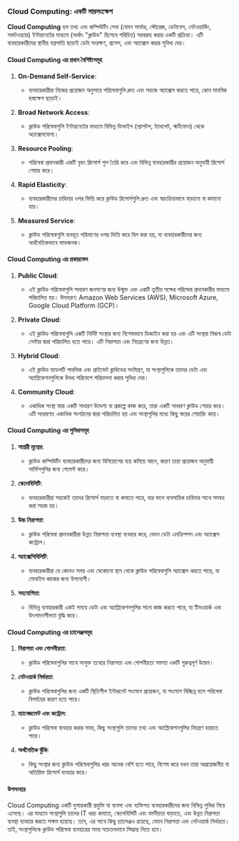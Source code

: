 ### **Cloud Computing: একটি সারসংক্ষেপ**

**Cloud Computing** হল তথ্য এবং কম্পিউটিং সেবা (যেমন সার্ভার, স্টোরেজ, ডেটাবেস, নেটওয়ার্কিং, সফটওয়্যার) ইন্টারনেটের মাধ্যমে (অর্থাৎ "ক্লাউড" হিসেবে পরিচিত) সরবরাহ করার একটি প্রক্রিয়া। এটি ব্যবহারকারীদের স্থানীয় যন্ত্রপাতি ছাড়াই ডেটা সংরক্ষণ, প্রসেস, এবং অ্যাক্সেস করার সুবিধা দেয়।

#### **Cloud Computing এর প্রধান বৈশিষ্ট্যসমূহ**

1. **On-Demand Self-Service**:
   - ব্যবহারকারীরা নিজের প্রয়োজন অনুসারে পরিষেবাগুলি দ্রুত এবং সহজে অ্যাক্সেস করতে পারে, কোন মানবিক হস্তক্ষেপ ছাড়াই।

2. **Broad Network Access**:
   - ক্লাউড পরিষেবাগুলি ইন্টারনেটের মাধ্যমে বিভিন্ন ডিভাইস (ল্যাপটপ, ট্যাবলেট, স্মার্টফোন) থেকে অ্যাক্সেসযোগ্য।

3. **Resource Pooling**:
   - পরিষেবা প্রদানকারী একটি বৃহৎ রিসোর্স পুল তৈরি করে এবং বিভিন্ন ব্যবহারকারীর প্রয়োজন অনুযায়ী রিসোর্স শেয়ার করে।

4. **Rapid Elasticity**:
   - ব্যবহারকারীদের চাহিদার ওপর ভিত্তি করে ক্লাউড রিসোর্সগুলি দ্রুত এবং স্বয়ংক্রিয়ভাবে বাড়ানো বা কমানো যায়।

5. **Measured Service**:
   - ক্লাউড পরিষেবাগুলি ব্যবহৃত পরিমাণের ওপর ভিত্তি করে বিল করা হয়, যা ব্যবহারকারীদের জন্য অর্থনৈতিকভাবে লাভজনক।

#### **Cloud Computing এর প্রকারভেদ**

1. **Public Cloud**:
   - এই ক্লাউড পরিষেবাগুলি সাধারণ জনগণের জন্য উন্মুক্ত এবং একটি তৃতীয় পক্ষের পরিষেবা প্রদানকারীর মাধ্যমে পরিচালিত হয়। উদাহরণ: Amazon Web Services (AWS), Microsoft Azure, Google Cloud Platform (GCP)।

2. **Private Cloud**:
   - এই ক্লাউড পরিষেবাগুলি একটি নির্দিষ্ট সংস্থার জন্য বিশেষভাবে ডিজাইন করা হয় এবং এটি সংস্থার নিজস্ব ডেটা সেন্টার দ্বারা পরিচালিত হতে পারে। এটি নিরাপত্তা এবং নিয়ন্ত্রণের জন্য উন্নত।

3. **Hybrid Cloud**:
   - এই ক্লাউড মডেলটি পাবলিক এবং প্রাইভেট ক্লাউডের সংমিশ্রণ, যা সংস্থাগুলিকে তাদের ডেটা এবং অ্যাপ্লিকেশনগুলিকে উভয় পরিবেশে পরিচালনা করার সুবিধা দেয়।

4. **Community Cloud**:
   - একাধিক সংস্থা যারা একটি সাধারণ উদ্দেশ্য বা প্রকল্পে কাজ করে, তারা একটি সাধারণ ক্লাউড শেয়ার করে। এটি সাধারণত একাধিক সংগঠনের দ্বারা পরিচালিত হয় এবং সংস্থাগুলির মধ্যে কিছু স্তরের শেয়ারিং করে।

#### **Cloud Computing এর সুবিধাসমূহ**

1. **সাশ্রয়ী মূল্যের**:
   - ক্লাউড কম্পিউটিং ব্যবহারকারীদের জন্য বিনিয়োগের ব্যয় কমিয়ে আনে, কারণ তারা প্রয়োজন অনুযায়ী সার্ভিসগুলির জন্য পেমেন্ট করে।

2. **স্কেলেবিলিটি**:
   - ব্যবহারকারীরা সহজেই তাদের রিসোর্স বাড়াতে বা কমাতে পারে, যার ফলে ব্যবসায়িক চাহিদার সাথে সমন্বয় করা সহজ হয়।

3. **উচ্চ নিরাপত্তা**:
   - ক্লাউড পরিষেবা প্রদানকারীরা উন্নত নিরাপত্তা ব্যবস্থা ব্যবহার করে, যেমন ডেটা এনক্রিপশন এবং অ্যাক্সেস কন্ট্রোল।

4. **অ্যাক্সেসিবিলিটি**:
   - ব্যবহারকারীরা যে কোনও সময় এবং যেকোনো স্থান থেকে ক্লাউড পরিষেবাগুলি অ্যাক্সেস করতে পারে, যা মোবাইল কাজের জন্য উপযোগী।

5. **সহযোগিতা**:
   - বিভিন্ন ব্যবহারকারী একই সময়ে ডেটা এবং অ্যাপ্লিকেশনগুলির সাথে কাজ করতে পারে, যা টিমওয়ার্ক এবং উৎপাদনশীলতা বৃদ্ধি করে।

#### **Cloud Computing এর চ্যালেঞ্জসমূহ**

1. **নিরাপত্তা এবং গোপনীয়তা**:
   - ক্লাউড পরিষেবাগুলির সাথে সংযুক্ত তথ্যের নিরাপত্তা এবং গোপনীয়তা সমস্যা একটি গুরুত্বপূর্ণ উদ্বেগ।

2. **নেটওয়ার্ক নির্ভরতা**:
   - ক্লাউড পরিষেবাগুলির জন্য একটি স্থিতিশীল ইন্টারনেট সংযোগ প্রয়োজন, যা সংযোগ বিচ্ছিন্ন হলে পরিষেবা বিপর্যয়ের কারণ হতে পারে।

3. **ম্যানেজমেন্ট এবং কন্ট্রোল**:
   - ক্লাউড পরিষেবা ব্যবহার করার সময়, কিছু সংস্থাগুলি তাদের তথ্য এবং অ্যাপ্লিকেশনগুলির নিয়ন্ত্রণ হারাতে পারে।

4. **অর্থনৈতিক ঝুঁকি**:
   - কিছু সংস্থার জন্য ক্লাউড পরিষেবাগুলির খরচ অনেক বেশি হতে পারে, বিশেষ করে যখন তারা অপ্রয়োজনীয় বা অতিরিক্ত রিসোর্স ব্যবহার করে।

#### **উপসংহার**

Cloud Computing একটি যুগান্তকারী প্রযুক্তি যা ব্যবসা এবং ব্যক্তিগত ব্যবহারকারীদের জন্য বিভিন্ন সুবিধা নিয়ে এসেছে। এর মাধ্যমে সংস্থাগুলি তাদের IT খরচ কমাতে, স্কেলেবিলিটি এবং নমনীয়তা বাড়াতে, এবং উন্নত নিরাপত্তা ব্যবস্থা ব্যবহার করতে সক্ষম হয়েছে। তবে, এর সাথে কিছু চ্যালেঞ্জও রয়েছে, যেমন নিরাপত্তা এবং নেটওয়ার্ক নির্ভরতা। তাই, সংস্থাগুলিকে ক্লাউড পরিষেবা ব্যবহারের সময় সচেতনভাবে সিদ্ধান্ত নিতে হবে। 
